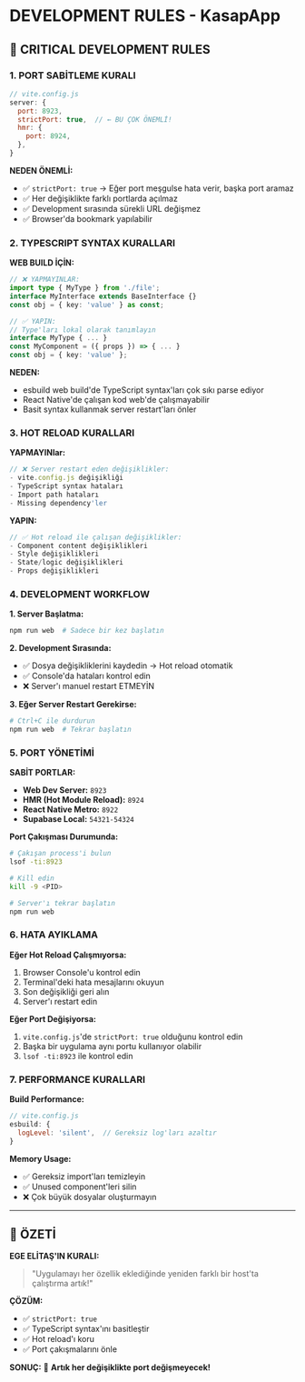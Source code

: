 # DEVELOPMENT RULES - KasapApp

## 🚨 CRITICAL DEVELOPMENT RULES

### 1. **PORT SABİTLEME KURALI**
```javascript
// vite.config.js
server: {
  port: 8923,
  strictPort: true,  // ← BU ÇOK ÖNEMLİ!
  hmr: {
    port: 8924,
  },
}
```

**NEDEN ÖNEMLİ:**
- ✅ `strictPort: true` → Eğer port meşgulse hata verir, başka port aramaz
- ✅ Her değişiklikte farklı portlarda açılmaz
- ✅ Development sırasında sürekli URL değişmez
- ✅ Browser'da bookmark yapılabilir

### 2. **TYPESCRIPT SYNTAX KURALLARI**

**WEB BUILD İÇİN:**
```typescript
// ❌ YAPMAYINLAR:
import type { MyType } from './file';
interface MyInterface extends BaseInterface {}
const obj = { key: 'value' } as const;

// ✅ YAPIN:
// Type'ları lokal olarak tanımlayın
interface MyType { ... }
const MyComponent = ({ props }) => { ... }
const obj = { key: 'value' };
```

**NEDEN:**
- esbuild web build'de TypeScript syntax'ları çok sıkı parse ediyor
- React Native'de çalışan kod web'de çalışmayabilir
- Basit syntax kullanmak server restart'ları önler

### 3. **HOT RELOAD KURALLARI**

**YAPMAYINlar:**
```javascript
// ❌ Server restart eden değişiklikler:
- vite.config.js değişikliği
- TypeScript syntax hataları
- Import path hataları
- Missing dependency'ler
```

**YAPIN:**
```javascript
// ✅ Hot reload ile çalışan değişiklikler:
- Component content değişiklikleri
- Style değişiklikleri
- State/logic değişiklikleri
- Props değişiklikleri
```

### 4. **DEVELOPMENT WORKFLOW**

**1. Server Başlatma:**
```bash
npm run web  # Sadece bir kez başlatın
```

**2. Development Sırasında:**
- ✅ Dosya değişikliklerini kaydedin → Hot reload otomatik
- ✅ Console'da hataları kontrol edin
- ❌ Server'ı manuel restart ETMEYİN

**3. Eğer Server Restart Gerekirse:**
```bash
# Ctrl+C ile durdurun
npm run web  # Tekrar başlatın
```

### 5. **PORT YÖNETİMİ**

**SABİT PORTLAR:**
- **Web Dev Server:** `8923`
- **HMR (Hot Module Reload):** `8924`
- **React Native Metro:** `8922`
- **Supabase Local:** `54321-54324`

**Port Çakışması Durumunda:**
```bash
# Çakışan process'i bulun
lsof -ti:8923

# Kill edin
kill -9 <PID>

# Server'ı tekrar başlatın
npm run web
```

### 6. **HATA AYIKLAMA**

**Eğer Hot Reload Çalışmıyorsa:**
1. Browser Console'u kontrol edin
2. Terminal'deki hata mesajlarını okuyun
3. Son değişikliği geri alın
4. Server'ı restart edin

**Eğer Port Değişiyorsa:**
1. `vite.config.js`'de `strictPort: true` olduğunu kontrol edin
2. Başka bir uygulama aynı portu kullanıyor olabilir
3. `lsof -ti:8923` ile kontrol edin

### 7. **PERFORMANCE KURALLARI**

**Build Performance:**
```javascript
// vite.config.js
esbuild: {
  logLevel: 'silent',  // Gereksiz log'ları azaltır
}
```

**Memory Usage:**
- ✅ Gereksiz import'ları temizleyin
- ✅ Unused component'leri silin
- ❌ Çok büyük dosyalar oluşturmayın

---

## 🎯 ÖZETİ

**EGE ELİTAŞ'IN KURALI:**
> "Uygulamayı her özellik eklediğinde yeniden farklı bir host'ta çalıştırma artık!"

**ÇÖZÜM:**
- ✅ `strictPort: true` 
- ✅ TypeScript syntax'ını basitleştir
- ✅ Hot reload'ı koru
- ✅ Port çakışmalarını önle

**SONUÇ:**
🎉 **Artık her değişiklikte port değişmeyecek!**